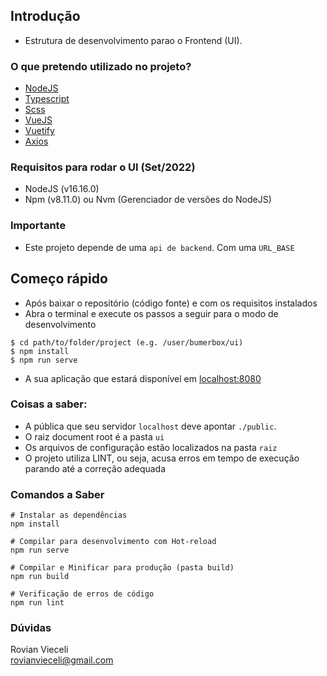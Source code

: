 ## Introdução

* Estrutura de desenvolvimento parao o Frontend (UI).

### O que pretendo utilizado no projeto?

* [NodeJS](https://nodejs.org)
* [Typescript](https://www.typescriptlang.org/)
* [Scss](https://sass-lang.com/)
* [VueJS](https://v2.vuejs.org/)
* [Vuetify](https://vuetifyjs.com/)
* [Axios](https://axios-http.com/)

### Requisitos para rodar o UI (Set/2022)

* NodeJS (v16.16.0)
* Npm (v8.11.0) ou Nvm (Gerenciador de versões do NodeJS)

### Importante

* Este projeto depende de uma `api de backend`. Com uma `URL_BASE`

## Começo rápido

* Após baixar o repositório (código fonte) e com os requisitos instalados
* Abra o terminal e execute os passos a seguir para o modo de desenvolvimento

```shell
$ cd path/to/folder/project (e.g. /user/bumerbox/ui)
$ npm install
$ npm run serve
```

* A sua aplicação que estará disponível em [localhost:8080](http://localhost:8080)

### Coisas a saber:

* A pública que seu servidor `localhost` deve apontar `./public`.
* O raiz document root é a pasta `ui`
* Os arquivos de configuração estão localizados na pasta `raiz`
* O projeto utiliza LINT, ou seja, acusa erros em tempo de execução parando até a correção adequada

### Comandos a Saber

```shell
# Instalar as dependências
npm install

# Compilar para desenvolvimento com Hot-reload
npm run serve

# Compilar e Minificar para produção (pasta build)
npm run build

# Verificação de erros de código
npm run lint
```

### Dúvidas
Rovian Vieceli
<br/>
[rovianvieceli@gmail.com](mailto:rovianvieceli@gmail.com)
